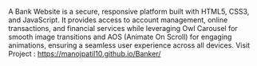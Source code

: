 A Bank Website is a secure, responsive platform built with HTML5, CSS3, and JavaScript. It provides access to account management, online transactions, and financial services while leveraging Owl Carousel for smooth image transitions and AOS (Animate On Scroll) for engaging animations, ensuring a seamless user experience across all devices.
Visit Project : https://manojpatil10.github.io/Banker/
